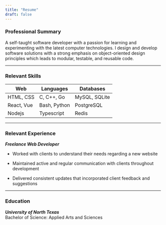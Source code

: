 ```yaml
---
title: "Resume"
draft: false
---
```


### Professional Summary

A self-taught software developer with a passion for learning and experimenting
with the latest computer technologies. I design and develop software solutions
with a strong emphasis on object-oriented design principles which leads to
modular, testable, and reusable code.
___

### Relevant Skills

| Web        | Languages     | Databases     |
| ---------  | ------------- | ------------- |
| HTML, CSS  | C, C++, Go    | MySQL, SQLite |
| React, Vue | Bash, Python  | PostgreSQL    |
| Nodejs     | Typescript    | Redis         |

___

### Relevant Experience

_**Freelance Web Developer**_

- Worked with clients to understand their needs regarding a new website

- Maintained active and regular communication with clients throughout development

- Delivered consistent updates that incorporated client feedback and suggestions

___

### Education

_**University of North Texas**_  
Bachelor of Science: Applied Arts and Sciences

